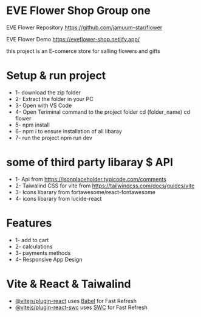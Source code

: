 # EVE Flower Shop Group one
EVE Flower Repository https://github.com/jamuum-star/flower

EVE Flower Demo https://eveflower-shop.netlify.app/

this project is an E-comerce store for salling flowers and gifts

#  Setup & run project
* 1- download the zip folder
* 2- Extract the folder in your PC
* 3- Open with VS Code
* 4- Open Teriminal command to the project folder cd (folder_name) cd flower
* 5- npm install 
* 6- npm i to ensure installation of all libaray
* 7- run the project  npm run dev

# some of third party libaray  $ API 
* 1- Api from https://jsonplaceholder.typicode.com/comments
* 2- Taiwalind CSS for vite  from https://tailwindcss.com/docs/guides/vite
* 3- Icons libarary from fortawesome/react-fontawesome
* 4- icons libarary from lucide-react

# Features
- 1- add to cart
- 2- calculations
- 3- payments methods
- 4- Responsive App Design


# Vite & React & Taiwalind

- [@vitejs/plugin-react](https://github.com/vitejs/vite-plugin-react/blob/main/packages/plugin-react/README.md) uses [Babel](https://babeljs.io/) for Fast Refresh
- [@vitejs/plugin-react-swc](https://github.com/vitejs/vite-plugin-react-swc) uses [SWC](https://swc.rs/) for Fast Refresh
